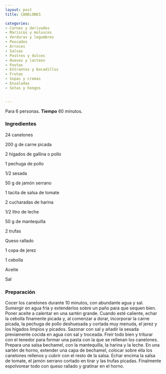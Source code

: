 ```yaml
---
layout: post
title: CANELONES

categories:
- Carnes y derivados
- Mariscos y moluscos
- Verduras y legumbres
- Pescados
- Arroces
- Salsas
- Postres y dulces
- Huevos y lacteos
- Pastas
- Entrantes y bocadillos
- Frutas
- Sopas y cremas
- Ensaladas
- Setas y hongos
 

---
```


Para 6 personas.
<b>Tiempo</b> 60 minutos.

<h3>Ingredientes</h3>

24 canelones

200 g de carne picada

2 hígados de gallina o pollo

1 pechuga de pollo

1/2 sesada

50 g de jamón serrano

1 tacita de salsa de tomate

2 cucharadas de harina

1/2 litro de leche

50 g de mantequilla

2 trufas

Queso rallado

1 copa de jerez

1 cebolla

Aceite

Sal

<h3>Preparación</h3>

Cocer los canelones durante 10 minutos, con abundante agua y sal. Sumergir en agua fría y extenderlos sobre un paño para que sequen bien. Poner aceite a calentar en una sartén grande. Cuando esté caliente, echar la cebolla finamente picada y, al comenzar a dorar, incorporar la carne picada, la pechuga de pollo deshuesada y cortada muy menuda, el jerez y los hígados limpios y picados. Sazonar con sal y añadir la sesada previamente cocida en agua con sal y troceada. Freír todo bien y triturar con el tenedor para formar una pasta con la que se rellenan los canelones. Prepara una salsa bechamel, con la mantequilla, la harina y la leche. En una sartén de horno, extender una capa de bechamel, colocar sobre ella los canelones rellenos y cubrir con el resto de la salsa. Echar encima la salsa de tomate, el jamón serrano cortado en tirar y las trufas picadas. Finalmente espolvorear todo con queso rallado y gratinar en el horno.

